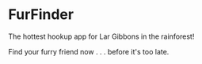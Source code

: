 # FurFinder

The hottest hookup app for Lar Gibbons in the rainforest! 

Find your furry friend now . . . before it's too late. 